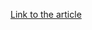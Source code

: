 [Link to the article](https://thehackernews.com/2025/08/pypi-blocks-1800-expired-domain-emails.html)
